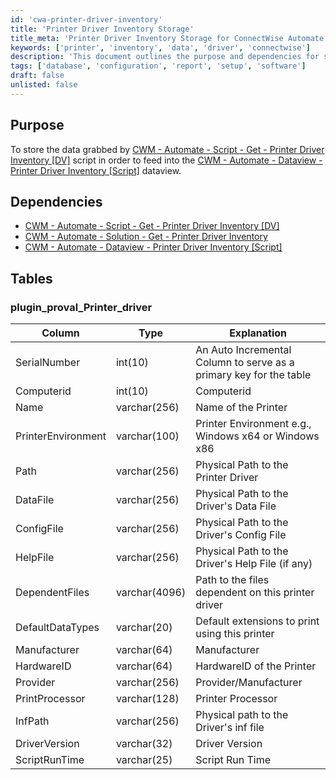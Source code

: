 ```yaml
---
id: 'cwa-printer-driver-inventory'
title: 'Printer Driver Inventory Storage'
title_meta: 'Printer Driver Inventory Storage for ConnectWise Automate'
keywords: ['printer', 'inventory', 'data', 'driver', 'connectwise']
description: 'This document outlines the purpose and dependencies for storing printer driver inventory data in ConnectWise Automate. It details the structure of the database table used for this inventory, including the necessary columns and their explanations.'
tags: ['database', 'configuration', 'report', 'setup', 'software']
draft: false
unlisted: false
---
```

## Purpose

To store the data grabbed by [CWM - Automate - Script - Get - Printer Driver Inventory [DV]](https://proval.itglue.com/DOC-5078775-10854806) script in order to feed into the [CWM - Automate - Dataview - Printer Driver Inventory [Script]](https://proval.itglue.com/DOC-5078775-10854809) dataview.

## Dependencies

- [CWM - Automate - Script - Get - Printer Driver Inventory [DV]](https://proval.itglue.com/DOC-5078775-10854806)
- [CWM - Automate - Solution - Get - Printer Driver Inventory](https://proval.itglue.com/DOC-5078775-10854823)
- [CWM - Automate - Dataview - Printer Driver Inventory [Script]](https://proval.itglue.com/DOC-5078775-10854809)

## Tables

### plugin_proval_Printer_driver

| Column             | Type          | Explanation                                                  |
|--------------------|---------------|-------------------------------------------------------------|
| SerialNumber       | int(10)      | An Auto Incremental Column to serve as a primary key for the table |
| Computerid         | int(10)      | Computerid                                                  |
| Name               | varchar(256)  | Name of the Printer                                         |
| PrinterEnvironment  | varchar(100)  | Printer Environment e.g., Windows x64 or Windows x86      |
| Path               | varchar(256)  | Physical Path to the Printer Driver                        |
| DataFile           | varchar(256)  | Physical Path to the Driver's Data File                    |
| ConfigFile         | varchar(256)  | Physical Path to the Driver's Config File                  |
| HelpFile           | varchar(256)  | Physical Path to the Driver's Help File (if any)          |
| DependentFiles     | varchar(4096) | Path to the files dependent on this printer driver         |
| DefaultDataTypes   | varchar(20)   | Default extensions to print using this printer             |
| Manufacturer       | varchar(64)   | Manufacturer                                               |
| HardwareID         | varchar(64)   | HardwareID of the Printer                                  |
| Provider           | varchar(256)  | Provider/Manufacturer                                      |
| PrintProcessor     | varchar(128)  | Printer Processor                                          |
| InfPath            | varchar(256)  | Physical path to the Driver's inf file                     |
| DriverVersion      | varchar(32)   | Driver Version                                            |
| ScriptRunTime      | varchar(25)   | Script Run Time                                           |



